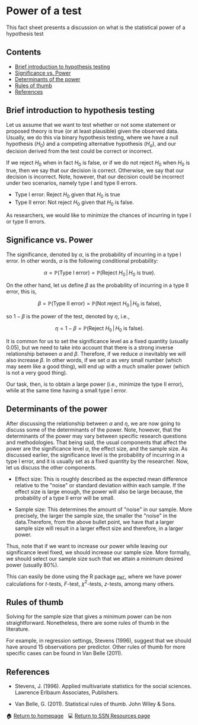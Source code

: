 # Power of a test

This fact sheet presents a discussion on what is the statistical power of a hypothesis test

## Contents

- [Brief introduction to hypothesis testing](#Power_hyp)
- [Significance vs. Power](#sig_vs_pow)
- [Determinants of the power](#det_pow)
- [Rules of thumb](#pow_rules_thum)
- [References](#pow_ref)

## <a class=anchor id=Power_hyp></a> Brief introduction to hypothesis testing

Let us assume that we want to test whether or not some statement or proposed theory is true (or at least plausible) given the observed data. Usually, we do this via binary hypothesis testing, where we have a null hypothesis ($H_{0}$) and a competing alternative hypothesis ($H_{a}$), and our decision derived from the test could be correct or incorrect. 

If we reject $H_{0}$ when in fact $H_{0}$ is false, or if we do not reject $H_{0}$ when $H_{0}$ is true, then we say that our decision is correct. Otherwise, we say that our decision is incorrect. Note, however, that our decision could be incorrect under two scenarios, namely type I and type II errors.

* Type I error: Reject $H_{0}$ given that $H_{0}$ is true
* Type II error: Not reject $H_{0}$ given that $H_{0}$ is false. 

As researchers, we would like to minimize the chances of incurring in type I or type II errors. 

## <a class=anchor id=sig_vs_pow></a> Significance vs. Power

The significance, denoted by $\alpha$, is the probability of incurring in a type I error. In other words, $\alpha$ is the following conditional probability:

$$\alpha=\mathbb{P}(\text{Type I error}) = \mathbb{P}(\text{Reject }H_{0}\,|\,H_{0}\text{ is true}).$$

On the other hand, let us define $\beta$ as the probability of incurring in a type II error, this is, 

$$ \beta=\mathbb{P}(\text{Type II error}) = \mathbb{P}(\text{Not reject }H_{0}\,|\,H_{0}\text{ is false}), $$

so $1-\beta$ is the power of the test, denoted by $\eta$, i.e.,

$$ \eta = 1-\beta = \mathbb{P}(\text{Reject }H_{0}\,|\,H_{0}\text{ is false}).$$

It is common for us to set the significance level as a fixed quantity (usually 0.05), but we need to take into account that there is a strong inverse relationship between $\alpha$ and $\beta$. Therefore, if we reduce $\alpha$ inevitably we will also increase $\beta$. In other words, if we set $\alpha$ as very small number (which may seem like a good thing), will end up with a much smaller power (which is not a very good thing). 

Our task, then, is to obtain a large power (i.e., minimize the type II error), while at the same time having a small type I error. 

## <a class=anchor id=det_pow></a> Determinants of the power

After discussing the relationship between $\alpha$ and $\eta$, we are now going to discuss some of the determinants of the power. Note, however, that the determinants of the power may vary between specific research questions and methodologies. That being said, the usual components that affect the power are the significance level $\alpha$, the effect size, and the sample size. As discussed earlier, the significance level is the probability of incurring in a type I error, and it is usually set as a fixed quantity by the researcher. Now, let us discuss the other components. 

* Effect size: This is roughly described as the expected mean difference relative to the "noise" or standard deviation within each sample. If the effect size is large enough, the power will also be large because, the probability of a type II error will be small.

* Sample size: This determines the amount of "noise" in our sample. More precisely, the larger the sample size, the smaller the "noise" in the data.Therefore, from the above bullet point, we have that a larger sample size will result in a larger effect size and therefore, in a larger power. 

Thus, note that if we want to increase our power while leaving our significance level fixed, we should increase our sample size. More formally, we should select our sample size such that we attain a minimum desired power (usually 80%). 

This can easily be done using the R package [$\texttt{pwr}$](https://cran.r-project.org/web/packages/pwr/), where we have power calculations for $t$-tests, $F$-test, $\chi^{2}$-tests, $z$-tests, among many others.

## <a class=anchor id=pow_rules_thum></a> Rules of thumb

Solving for the sample size that gives a minimum power can be non straightforward. Nonetheless, there are some rules of thumb in the literature.

For example, in regression settings, Stevens (1996), suggest that we should have around 15 observations per predictor.  Other rules of thumb for more specific cases can be found in Van Belle (2011).

## <a class=anchor id=pow_ref></a> References

* Stevens, J. (1996). Applied multivariate statistics for the social sciences. Lawrence Erlbaum Associates, Publishers.

* Van Belle, G. (2011). Statistical rules of thumb. John Wiley & Sons.

<span>&#127968;</span> <a href="https://anustatsupportonline.github.io/">Return to homepage</a> <span>&nbsp;</span> 
<span>&#128187;</span> <a href="https://anustatsupportonline.github.io/SSN-resources">Return to SSN Resources page</a>
